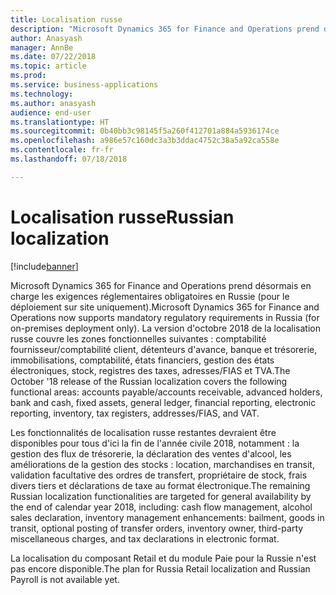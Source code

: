 ```yaml
---
title: Localisation russe
description: "Microsoft Dynamics 365 for Finance and Operations prend désormais en charge les exigences réglementaires obligatoires en Russie (pour le déploiement sur site uniquement)."
author: Anasyash
manager: AnnBe
ms.date: 07/22/2018
ms.topic: article
ms.prod: 
ms.service: business-applications
ms.technology: 
ms.author: anasyash
audience: end-user
ms.translationtype: HT
ms.sourcegitcommit: 0b40bb3c98145f5a260f412701a884a5936174ce
ms.openlocfilehash: a986e57c160dc3a3b3ddac4752c38a5a92ca558e
ms.contentlocale: fr-fr
ms.lasthandoff: 07/18/2018

---
```


# <a name="russian-localization"></a><span data-ttu-id="711b3-103">Localisation russe</span><span class="sxs-lookup"><span data-stu-id="711b3-103">Russian localization</span></span>

[!include[banner](../../includes/banner.md)]

<span data-ttu-id="711b3-104">Microsoft Dynamics 365 for Finance and Operations prend désormais en charge les exigences réglementaires obligatoires en Russie (pour le déploiement sur site uniquement).</span><span class="sxs-lookup"><span data-stu-id="711b3-104">Microsoft Dynamics 365 for Finance and Operations now supports mandatory regulatory requirements in Russia (for on-premises deployment only).</span></span> <span data-ttu-id="711b3-105">La version d'octobre 2018 de la localisation russe couvre les zones fonctionnelles suivantes : comptabilité fournisseur/comptabilité client, détenteurs d'avance, banque et trésorerie, immobilisations, comptabilité, états financiers, gestion des états électroniques, stock, registres des taxes, adresses/FIAS et TVA.</span><span class="sxs-lookup"><span data-stu-id="711b3-105">The October '18 release of the Russian localization covers the following functional areas: accounts payable/accounts receivable, advanced holders, bank and cash, fixed assets, general ledger, financial reporting, electronic reporting, inventory, tax registers, addresses/FIAS, and VAT.</span></span> 

<span data-ttu-id="711b3-106">Les fonctionnalités de localisation russe restantes devraient être disponibles pour tous d'ici la fin de l'année civile 2018, notamment : la gestion des flux de trésorerie, la déclaration des ventes d'alcool, les améliorations de la gestion des stocks : location, marchandises en transit, validation facultative des ordres de transfert, propriétaire de stock, frais divers tiers et déclarations de taxe au format électronique.</span><span class="sxs-lookup"><span data-stu-id="711b3-106">The remaining Russian localization functionalities are targeted for general availability by the end of calendar year 2018, including: cash flow management, alcohol sales declaration, inventory management enhancements: bailment, goods in transit, optional posting of transfer orders, inventory owner, third-party miscellaneous charges, and tax declarations in electronic format.</span></span>

<span data-ttu-id="711b3-107">La localisation du composant Retail et du module Paie pour la Russie n'est pas encore disponible.</span><span class="sxs-lookup"><span data-stu-id="711b3-107">The plan for Russia Retail localization and Russian Payroll is not available yet.</span></span>

<!--
### Availability (current availability)
On-premises
### Regional availability
Russia
-->

